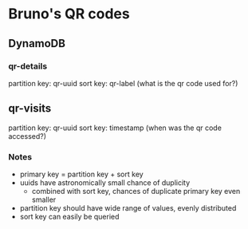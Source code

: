# Bruno's QR codes


## DynamoDB
### qr-details
partition key: qr-uuid
sort key: qr-label (what is the qr code used for?)


## qr-visits
partition key: qr-uuid
sort key: timestamp (when was the qr code accessed?)


### Notes
- primary key = partition key + sort key
- uuids have astronomically small chance of duplicity
  - combined with sort key, chances of duplicate primary key even smaller
- partition key should have wide range of values, evenly distributed
- sort key can easily be queried
